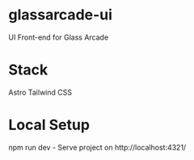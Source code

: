 # glassarcade-ui
UI Front-end for Glass Arcade

# Stack
Astro
Tailwind CSS

# Local Setup
npm run dev - Serve project on http://localhost:4321/
